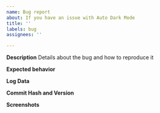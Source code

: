 ```yaml
---
name: Bug report
about: If you have an issue with Auto Dark Mode
title: ''
labels: bug
assignees: ''

---
```


<!-- 
PLEASE UPDATE TO THE LATEST BETA VERSION FIRST IF POSSIBLE!
Go to settings and select the "Beta" update channel.
Click "Check for Updates" and ensure the info message reads "No new updates available"
-->

**Description**
Details about the bug and how to reproduce it
<!-- Give a concise description of what steps/clicks/modifications you made from the beginning, until the issue occurs -->

**Expected behavior**
<!-- Describe what you see. How does that differ from what you expect? -->

**Log Data**
<!-- 
Attach the service.log file
Attach the config.yaml file
They can be found in %AppData%\AutoDarkMode
 -->

**Commit Hash and Version**
<!-- Go to the About Page and copy the version info -->

**Screenshots**
<!-- If applicable, add screenshots to help explain your problem. -->

